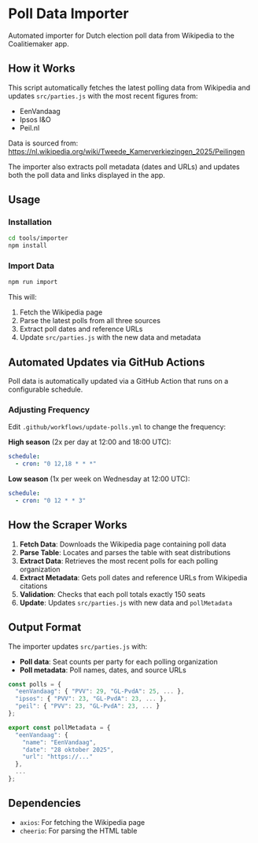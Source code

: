 # Poll Data Importer

Automated importer for Dutch election poll data from Wikipedia to the Coalitiemaker app.

## How it Works

This script automatically fetches the latest polling data from Wikipedia and updates `src/parties.js` with the most recent figures from:

- EenVandaag
- Ipsos I&O
- Peil.nl

Data is sourced from: https://nl.wikipedia.org/wiki/Tweede_Kamerverkiezingen_2025/Peilingen

The importer also extracts poll metadata (dates and URLs) and updates both the poll data and links displayed in the app.

## Usage

### Installation

```bash
cd tools/importer
npm install
```

### Import Data

```bash
npm run import
```

This will:

1. Fetch the Wikipedia page
2. Parse the latest polls from all three sources
3. Extract poll dates and reference URLs
4. Update `src/parties.js` with the new data and metadata

## Automated Updates via GitHub Actions

Poll data is automatically updated via a GitHub Action that runs on a configurable schedule.

### Adjusting Frequency

Edit `.github/workflows/update-polls.yml` to change the frequency:

**High season** (2x per day at 12:00 and 18:00 UTC):

```yaml
schedule:
  - cron: "0 12,18 * * *"
```

**Low season** (1x per week on Wednesday at 12:00 UTC):

```yaml
schedule:
  - cron: "0 12 * * 3"
```

## How the Scraper Works

1. **Fetch Data**: Downloads the Wikipedia page containing poll data
2. **Parse Table**: Locates and parses the table with seat distributions
3. **Extract Data**: Retrieves the most recent polls for each polling organization
4. **Extract Metadata**: Gets poll dates and reference URLs from Wikipedia citations
5. **Validation**: Checks that each poll totals exactly 150 seats
6. **Update**: Updates `src/parties.js` with new data and `pollMetadata`

## Output Format

The importer updates `src/parties.js` with:

- **Poll data**: Seat counts per party for each polling organization
- **Poll metadata**: Poll names, dates, and source URLs

```javascript
const polls = {
  "eenVandaag": { "PVV": 29, "GL-PvdA": 25, ... },
  "ipsos": { "PVV": 23, "GL-PvdA": 23, ... },
  "peil": { "PVV": 23, "GL-PvdA": 23, ... }
};

export const pollMetadata = {
  "eenVandaag": {
    "name": "EenVandaag",
    "date": "28 oktober 2025",
    "url": "https://..."
  },
  ...
};
```

## Dependencies

- `axios`: For fetching the Wikipedia page
- `cheerio`: For parsing the HTML table
